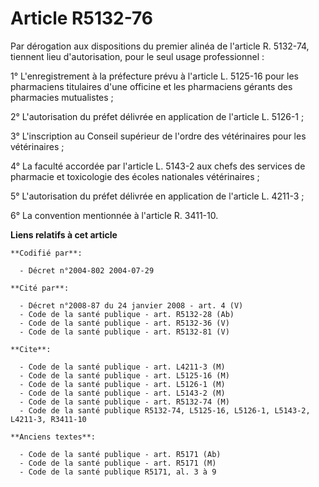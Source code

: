 # Article R5132-76

Par dérogation aux dispositions du premier alinéa de l'article R. 5132-74, tiennent lieu d'autorisation, pour le seul usage
professionnel :

1° L'enregistrement à la préfecture prévu à l'article L. 5125-16 pour les pharmaciens titulaires d'une officine et les
pharmaciens gérants des pharmacies mutualistes ;

2° L'autorisation du préfet délivrée en application de l'article L. 5126-1 ;

3° L'inscription au Conseil supérieur de l'ordre des vétérinaires pour les vétérinaires ;

4° La faculté accordée par l'article L. 5143-2 aux chefs des services de pharmacie et toxicologie des écoles nationales
vétérinaires ;

5° L'autorisation du préfet délivrée en application de l'article L. 4211-3 ;

6° La convention mentionnée à l'article R. 3411-10.

**Liens relatifs à cet article**

	**Codifié par**:

	  - Décret n°2004-802 2004-07-29

	**Cité par**:

	  - Décret n°2008-87 du 24 janvier 2008 - art. 4 (V)
	  - Code de la santé publique - art. R5132-28 (Ab)
	  - Code de la santé publique - art. R5132-36 (V)
	  - Code de la santé publique - art. R5132-81 (V)

	**Cite**:

	  - Code de la santé publique - art. L4211-3 (M)
	  - Code de la santé publique - art. L5125-16 (M)
	  - Code de la santé publique - art. L5126-1 (M)
	  - Code de la santé publique - art. L5143-2 (M)
	  - Code de la santé publique - art. R5132-74 (M)
	  - Code de la santé publique R5132-74, L5125-16, L5126-1, L5143-2, L4211-3, R3411-10

	**Anciens textes**:

	  - Code de la santé publique - art. R5171 (Ab)
	  - Code de la santé publique - art. R5171 (M)
	  - Code de la santé publique R5171, al. 3 à 9

